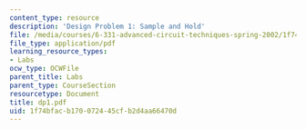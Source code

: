 ```yaml
---
content_type: resource
description: 'Design Problem 1: Sample and Hold'
file: /media/courses/6-331-advanced-circuit-techniques-spring-2002/1f74bfacb170072445cfb2d4aa66470d_dp1.pdf
file_type: application/pdf
learning_resource_types:
- Labs
ocw_type: OCWFile
parent_title: Labs
parent_type: CourseSection
resourcetype: Document
title: dp1.pdf
uid: 1f74bfac-b170-0724-45cf-b2d4aa66470d
---
```

